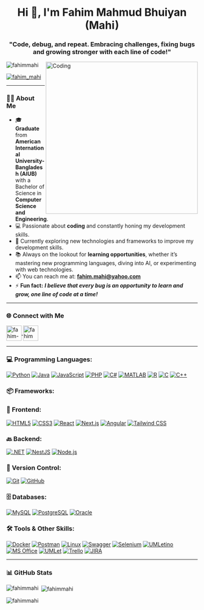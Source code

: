 <h1 align="center">Hi 👋, I'm Fahim Mahmud Bhuiyan (Mahi)</h1>
<h3 align="center">"Code, debug, and repeat. Embracing challenges, fixing bugs and growing stronger with each line of code!"</h3>

<img align="right" alt="Coding" width="400" src="https://media4.giphy.com/media/qgQUggAC3Pfv687qPC/giphy.gif">


<p align="left">
  <img src="https://komarev.com/ghpvc/?username=fahimmahi&label=Profile%20views&color=0e75b6&style=flat" alt="fahimmahi" />
</p>

<p align="left">
  <a href="https://x.com/fahim_mahi" target="blank">
    <img src="https://img.shields.io/twitter/follow/fahim_mahi?style=social" alt="fahim_mahi" />
  </a>
</p>

---

### 👨‍💻 About Me
- 🎓 **Graduate** from **American International University-Bangladesh (AIUB)** with a Bachelor of Science in **Computer Science and Engineering**.
- 💻 Passionate about **coding** and constantly honing my development skills.
- 🚀 Currently exploring new technologies and frameworks to improve my development skills.
- 📚 Always on the lookout for **learning opportunities**, whether it’s mastering new programming languages, diving into AI, or experimenting with web technologies.
- 📫 You can reach me at: **fahim.mahi@yahoo.com**
- ⚡ **Fun fact:** ***I believe that every bug is an opportunity to learn and grow, one line of code at a time!***

---

### 🌐 Connect with Me
<p align="left">
  <a href="https://linkedin.com/in/fahim-mahmud-b-703976141" target="blank">
    <img align="center" src="https://www.vectorlogo.zone/logos/linkedin/linkedin-icon.svg" alt="fahim-mahmud-b-703976141" height="40" width="40" />
  </a>
  <a href="https://instagram.com/fahimmahmudmahi" target="blank">
    <img align="center" src="https://www.vectorlogo.zone/logos/instagram/instagram-icon.svg" alt="fahimmahmudmahi" height="40" width="40" />
  </a>
</p>

---

<h3 align="left">💻 Programming Languages:</h3>
<p align="left">
  <a href="https://www.w3schools.com/python/python_intro.asp" target="_blank" rel="noreferrer"><img src="https://img.shields.io/badge/Python-%233776AB.svg?style=for-the-badge&logo=python&logoColor=yellow" alt="Python" /></a>
  <a href="https://www.w3schools.com/java/default.asp" target="_blank" rel="noreferrer"><img src="https://img.shields.io/badge/Java-%23ED8B00.svg?style=for-the-badge&logo=java&logoColor=white" alt="Java" /></a>
  <a href="https://www.w3schools.com/js/" target="_blank" rel="noreferrer"><img src="https://img.shields.io/badge/JavaScript-%23F7DF1E.svg?style=for-the-badge&logo=javascript&logoColor=black" alt="JavaScript" /></a>
  <a href="https://www.w3schools.com/php/" target="_blank" rel="noreferrer"><img src="https://img.shields.io/badge/PHP-%23777BB4.svg?style=for-the-badge&logo=php&logoColor=white" alt="PHP" /></a>
  <a href="https://www.w3schools.com/cs/index.php" target="_blank" rel="noreferrer"><img src="https://img.shields.io/badge/C%23-%23239120.svg?style=for-the-badge&logo=csharp&logoColor=white" alt="C#" /></a>
  <a href="https://www.tutorialspoint.com/matlab/index.htm" target="_blank" rel="noreferrer"><img src="https://img.shields.io/badge/MATLAB-%23007ACC.svg?style=for-the-badge&logo=mathworks&logoColor=white" alt="MATLAB" /></a>
  <a href="https://www.w3schools.com/r/" target="_blank" rel="noreferrer"><img src="https://img.shields.io/badge/r-%23276DC3.svg?&style=for-the-badge&logo=r&logoColor=white" alt="R"/></a>
  <a href="https://www.w3schools.com/c/c_intro.php" target="_blank" rel="noreferrer"><img src="https://img.shields.io/badge/C-%2300599C.svg?style=for-the-badge&logo=c&logoColor=white" alt="C" /></a>
  <a href="https://www.w3schools.com/cpp/default.asp" target="_blank" rel="noreferrer"><img src="https://img.shields.io/badge/C++-%2300599C.svg?style=for-the-badge&logo=c%2B%2B&logoColor=white" alt="C++" /></a>
</p>

<h3 align="left">📦 Frameworks:</h3>
<h3 align="left">🎨 Frontend:</h3>
<p align="left">
  <a href="https://developer.mozilla.org/en-US/docs/Glossary/HTML5" target="_blank" rel="noreferrer"><img src="https://img.shields.io/badge/HTML5-%23E34F26.svg?style=for-the-badge&logo=html5&logoColor=white" alt="HTML5" /></a>
  <a href="https://www.w3schools.com/css/" target="_blank" rel="noreferrer"><img src="https://img.shields.io/badge/CSS3-%231572B6.svg?style=for-the-badge&logo=css3&logoColor=white" alt="CSS3" /></a>
  <a href="https://react.dev/learn" target="_blank" rel="noreferrer"><img src="https://img.shields.io/badge/React-%2361DAFB.svg?style=for-the-badge&logo=react&logoColor=black" alt="React" /></a>
  <a href="https://nextjs.org/docs" target="_blank" rel="noreferrer"><img src="https://img.shields.io/badge/Next.js-%23000000.svg?style=for-the-badge&logo=next.js&logoColor=white" alt="Next.js" /></a>
  <a href="https://angularjs.org/" target="_blank" rel="noreferrer"><img src="https://img.shields.io/badge/Angular-%23DD0031.svg?style=for-the-badge&logo=angular&logoColor=white" alt="Angular" /></a>
  <a href="https://tailwindcss.com/docs/installation" target="_blank" rel="noreferrer"><img src="https://img.shields.io/badge/Tailwind_CSS-%2338B2AC.svg?style=for-the-badge&logo=tailwind-css&logoColor=white" alt="Tailwind CSS" /></a>
</p>

<h3 align="left">🔙 Backend:</h3>
<p align="left">
  <a href="https://dotnet.microsoft.com/en-us/" target="_blank" rel="noreferrer"><img src="https://img.shields.io/badge/.NET-%235C2D91.svg?style=for-the-badge&logo=dotnet&logoColor=white" alt=".NET" /></a>
  <a href="https://docs.nestjs.com/" target="_blank" rel="noreferrer"><img src="https://img.shields.io/badge/NestJS-%23E0234E.svg?style=for-the-badge&logo=nestjs&logoColor=white" alt="NestJS" /></a>
  <a href="https://nodejs.org/en" target="_blank" rel="noreferrer"><img src="https://img.shields.io/badge/Node.js-%23339933.svg?style=for-the-badge&logo=node.js&logoColor=white" alt="Node.js" /></a>
</p>

<h3 align="left">📂 Version Control:</h3>
<p align="left">
  <a href="https://git-scm.com/doc" target="_blank" rel="noreferrer"><img src="https://img.shields.io/badge/Git-%23F05033.svg?style=for-the-badge&logo=git&logoColor=white" alt="Git" /></a>
  <a href="https://github.com/" target="_blank" rel="noreferrer"><img src="https://img.shields.io/badge/github%20-%23121011.svg?&style=for-the-badge&logo=github&logoColor=white" alt="GitHub"/></a>
</p>

<h3 align="left">🗄️ Databases:</h3>
<p align="left">
  <a href="https://www.mysql.com/" target="_blank" rel="noreferrer"><img src="https://img.shields.io/badge/MySQL-%234479A1.svg?style=for-the-badge&logo=mysql&logoColor=white" alt="MySQL" /></a>
  <a href="https://www.postgresql.org/" target="_blank" rel="noreferrer"><img src="https://img.shields.io/badge/PostgreSQL-%23336791.svg?style=for-the-badge&logo=postgresql&logoColor=white" alt="PostgreSQL" /></a>
  <a href="https://www.oracle.com/" target="_blank" rel="noreferrer"><img src="https://img.shields.io/badge/Oracle-%23F80000.svg?style=for-the-badge&logo=oracle&logoColor=white" alt="Oracle" /></a>
</p>

<h3 align="left">🛠️ Tools & Other Skills:</h3>
<p align="left">
  <a href="https://docs.docker.com/" target="_blank" rel="noreferrer"><img src="https://img.shields.io/badge/Docker-%232496ED.svg?style=for-the-badge&logo=docker&logoColor=white" alt="Docker" /></a>
  <a href="https://www.postman.com/" target="_blank" rel="noreferrer"><img src="https://img.shields.io/badge/Postman-%23FF6C37.svg?style=for-the-badge&logo=postman&logoColor=white" alt="Postman" /></a>
  <a href="https://www.linux.org/" target="_blank" rel="noreferrer"><img src="https://img.shields.io/badge/Linux-%23FCC624.svg?style=for-the-badge&logo=linux&logoColor=black" alt="Linux" /></a>
  <a href="https://swagger.io/" target="_blank" rel="noreferrer"><img src="https://img.shields.io/badge/Swagger-%2385EA2D.svg?style=for-the-badge&logo=swagger&logoColor=black" alt="Swagger" /></a>
  <a href="https://www.selenium.dev/documentation/" target="_blank" rel="noreferrer"><img src="https://img.shields.io/badge/Selenium-%2343B02A.svg?style=for-the-badge&logo=selenium&logoColor=white" alt="Selenium" /></a>
  <a href="https://www.umletino.com/umletino.html" target="_blank" rel="noreferrer"><img src="https://img.shields.io/badge/UMLetino-%23000000.svg?style=for-the-badge&logo=uml&logoColor=white" alt="UMLetino" /></a>
  <a href="https://www.office.com/" target="_blank" rel="noreferrer"><img src="https://img.shields.io/badge/MS%20Office-%23339933.svg?style=for-the-badge&logo=microsoft-office&logoColor=white" alt="MS Office" /></a>
  <a href="https://www.umlet.com/" target="_blank" rel="noreferrer"><img src="https://img.shields.io/badge/UMLet-%23000000.svg?style=for-the-badge&logo=uml&logoColor=white" alt="UMLet" /></a>
  <a href="https://trello.com/" target="_blank" rel="noreferrer"><img src="https://img.shields.io/badge/Trello-%230A74DA.svg?style=for-the-badge&logo=trello&logoColor=white" alt="Trello" /></a>
  <a href="https://www.atlassian.com/software/jira" target="_blank" rel="noreferrer"><img src="https://img.shields.io/badge/JIRA-%230A0A0A.svg?style=for-the-badge&logo=jira&logoColor=white" alt="JIRA" /></a>
</p>

---

### 📊 GitHub Stats
<p><img align="left" src="https://github-readme-stats.vercel.app/api?username=fahimmahi&show_icons=true&locale=en&theme=radical" alt="fahimmahi" /></p>

<p>&nbsp;<img align="center" src="https://github-readme-streak-stats.herokuapp.com/?user=fahimmahi&theme=radical" alt="fahimmahi" /></p>

<p><img align="center" src="https://github-readme-stats.vercel.app/api/top-langs?username=fahimmahi&show_icons=true&locale=en&layout=compact&theme=radical" alt="fahimmahi" /></p>
